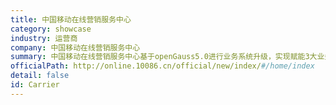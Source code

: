 ```yaml
---
title: 中国移动在线营销服务中心
category: showcase
industry: 运营商
company: 中国移动在线营销服务中心
summary: 中国移动在线营销服务中心基于openGauss5.0进行业务系统升级，实现赋能3大业务场景生产落地：在全链路海量数据存储场景，存储成本节省30%；在智能质检的数据分析场景，复杂SQL查询性能提升1倍；在新电商在线交易场景，数据库接口的响应时间节省50%。
officialPath: http://online.10086.cn/official/new/index/#/home/index
detail: false
id: Carrier
---
```

